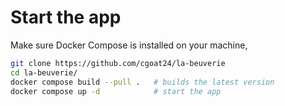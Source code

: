 # Start the app
Make sure Docker Compose is installed on your machine,
```bash
git clone https://github.com/cgoat24/la-beuverie
cd la-beuverie/
docker compose build --pull .   # builds the latest version
docker compose up -d            # start the app
```
